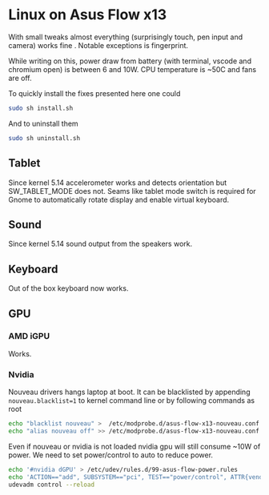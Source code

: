 # Linux on Asus Flow x13 

With small tweaks almost everything (surprisingly touch, pen input and camera) works fine .
Notable exceptions is fingerprint.

While writing on this, power draw from battery (with terminal, vscode and chromium open) is between 6 and 10W.
CPU temperature is ~50C and fans are off.

To quickly install the fixes presented here one could
```sh
sudo sh install.sh
```

And to uninstall them
```sh
sudo sh uninstall.sh
```

## Tablet
Since kernel 5.14 accelerometer works and detects orientation but
SW_TABLET_MODE does not. Seams like tablet mode switch is required for Gnome to automatically rotate display and enable virtual keyboard.

## Sound
Since kernel 5.14 sound output from the speakers work.
## Keyboard
Out of the box keyboard now works.

## GPU

### AMD iGPU
Works.

### Nvidia
Nouveau drivers hangs laptop at boot. It can be blacklisted by appending
`nouveau.blacklist=1` to kernel command line or by following commands as root
```sh
echo "blacklist nouveau" >  /etc/modprobe.d/asus-flow-x13-nouveau.conf
echo "alias nouveau off" >> /etc/modprobe.d/asus-flow-x13-nouveau.conf
```

Even if nouveau or nvidia is not loaded nvidia gpu will still consume ~10W of power.
We need to set power/control to auto to reduce power.

```sh
echo '#nvidia dGPU' > /etc/udev/rules.d/99-asus-flow-power.rules
echo 'ACTION=="add", SUBSYSTEM=="pci", TEST=="power/control", ATTR{vendor}=="0x10de", ATTR{power/control}="auto"' >> /etc/udev/rules.d/99-asus-flow-power.rules
udevadm control --reload
```
